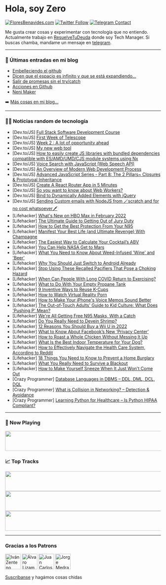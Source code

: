 # Hola, soy Zero

[![FloresBenavides.com](https://img.shields.io/website?down_message=oops&label=MiBlog&style=for-the-badge&up_message=online&url=https%3A%2F%2Ffloresbenavides.com)](https://floresbenavides.com) [![Twitter Follow](https://img.shields.io/twitter/follow/ZeroDragon?color=%231DA1F2&label=Follow&logo=twitter&logoColor=ffffff&style=for-the-badge)](https://twitter.com/zerodragon) [![Telegram Contact](https://img.shields.io/badge/escr%C3%ADbeme-ZeroDragon-%2326A5E4?style=for-the-badge&logo=telegram)](https://t.me/zerodragon)

Me gusta crear cosas y experimentar con tecnología que no entiendo.
Actualmente trabajo en [ResuelveTuDeuda](http://github.com/resuelve) donde soy Tech Manager.
Si buscas chamba, mandame un mensaje en [telegram](https://t.me/zerodragon).

---

### 📕 Últimas entradas en mi blog
<!-- BLOG-POST-LIST:START -->
- [Embelleciendo el github](https://floresbenavides.com/embelleciendo-el-github/)
- [Dicen que el espacio es infinito y que se está expandiendo…](https://floresbenavides.com/dicen-que-el-espacio-es-infinito-y-que-se-esta-expandiendo/)
- [Salir de promesas sin el try/catch](https://floresbenavides.com/salir-de-promesas-sin-el-try-catch/)
- [Acciones en Github](https://floresbenavides.com/acciones-en-github/)
- [Neni Maker](https://floresbenavides.com/neni-maker/)
<!-- BLOG-POST-LIST:END -->

➡️ [Más cosas en mi blog...](https://floresbenavides.com)

---

### 👨‍💻 Noticias random de tecnología
<!-- TECH-POSTS:START -->
- [Dev.to/JS] [Full Stack Software Development Course](https://dev.to/metasoares/full-stack-software-development-course-2kl7)
- [Dev.to/JS] [First Week of Telescope](https://dev.to/luigizaccagnini/first-week-of-telescope-4f1o)
- [Dev.to/JS] [Week 2 : A lot of opportunity ahead](https://dev.to/beamazedvariable/week-2-a-lot-of-opportunity-ahead-15on)
- [Dev.to/JS] [My new web tool](https://dev.to/mishabka/my-new-web-tool-156i)
- [Dev.to/JS] [How to easily create JS libraries with bundled dependencies compatible with ES/AMD/UMD/CJS module systems using Nx](https://dev.to/ipreda/how-to-easily-create-js-libraries-with-bundled-dependencies-compatible-with-esamdumdcjs-module-systems-using-nx-25ai)
- [Dev.to/JS] [Voice Search with JavaScript &lpar;Web Speech API&rpar;](https://dev.to/protecgames/voice-search-with-javascript-web-speech-api-4k6l)
- [Dev.to/JS] [An Overview of Modern Web Development Process](https://dev.to/tahsin/an-overview-of-modern-web-development-process-1f50)
- [Dev.to/JS] [Advanced JavaScript Series - Part 8: The 2 Pillars~ Closures &amp; Prototypal Inheritance](https://dev.to/pranav016/advanced-javascript-series-part-8-the-2-pillars-closures-prototypal-inheritance-4m5n)
- [Dev.to/JS] [Create A React Router App in 5 Minutes](https://dev.to/ayubf/create-a-react-router-app-in-5-minutes-3ccp)
- [Dev.to/JS] [So you want to know about Web Workers?](https://dev.to/wardellbagby/so-you-want-to-know-about-web-workers-4aoe)
- [Dev.to/JS] [Bind to Dynamically Added Elements with jQuery](https://dev.to/nightwolfdev/bind-to-dynamically-added-elements-with-jquery-5ig)
- [Dev.to/JS] [Sending Custom emails with NodeJS from 🪄scratch  and for no cost whatsoever🗡](https://dev.to/ironcladdev/sending-custom-emails-with-nodejs-from-scratch-and-for-no-cost-whatsoever-1i2n)
- [Lifehacker] [What&#39;s New on HBO Max in February 2022](https://lifehacker.com/whats-new-on-hbo-max-in-february-2022-1848402355)
- [Lifehacker] [The Ultimate Guide to Getting Out of Jury Duty](https://lifehacker.com/the-ultimate-guide-to-getting-out-of-jury-duty-1848394904)
- [Lifehacker] [How to Get the Best Protection From Your N95](https://lifehacker.com/how-to-get-the-best-protection-from-your-n95-1848401335)
- [Lifehacker] [Manifest Your Best Life &lpar;and Ultimate Revenge&rpar; With Champagne](https://lifehacker.com/manifest-your-best-life-and-ultimate-revenge-with-cha-1848400326)
- [Lifehacker] [The Easiest Way to Calculate Your Cocktail’s ABV](https://lifehacker.com/the-easiest-way-to-calculate-your-cocktail-s-abv-1848395614)
- [Lifehacker] [You Can Help NASA Get to Mars](https://lifehacker.com/you-can-help-nasa-get-to-mars-1848400060)
- [Lifehacker] [What You Need to Know About Weed-Infused &#39;Wine&#39; and &#39;Beer&#39;](https://lifehacker.com/what-you-need-to-know-about-weed-infused-wine-and-beer-1848400208)
- [Lifehacker] [Why You Should Just Switch to Android Already](https://lifehacker.com/why-you-should-just-switch-to-android-already-1848398806)
- [Lifehacker] [Stop Using These Recalled Pacifiers That Pose a Choking Hazard](https://lifehacker.com/stop-using-these-recalled-pacifiers-that-pose-a-choking-1848399063)
- [Lifehacker] [When Can People With Long COVID Return to Exercising?](https://lifehacker.com/when-can-people-with-long-covid-return-to-exercising-1848399068)
- [Lifehacker] [What to Do With Your Empty Propane Tank](https://lifehacker.com/what-to-do-with-your-empty-propane-tank-1848397216)
- [Lifehacker] [9 Inventive Ways to Reuse K-Cups](https://lifehacker.com/9-inventive-ways-to-reuse-k-cups-1848395436)
- [Lifehacker] [How to Watch Virtual Reality Porn](https://lifehacker.com/how-to-watch-virtual-reality-porn-1848363266)
- [Lifehacker] [How to Make Your iPhone&#39;s Voice Memos Sound Better](https://lifehacker.com/how-to-make-your-iphones-voice-memos-sound-better-1848382665)
- [Lifehacker] [The Out-of-Touch Adults&#39; Guide to Kid Culture: What Does &#39;Pushing P&#39; Mean?](https://lifehacker.com/the-out-of-touch-adults-guide-to-kid-culture-what-does-1848395423)
- [Lifehacker] [We&#39;re All Getting Free N95 Masks, With a Catch](https://lifehacker.com/were-all-getting-free-n95-masks-with-a-catch-1848395575)
- [Lifehacker] [Do You Really Need to Devein Shrimp?](https://lifehacker.com/do-you-really-need-to-devein-shrimp-1848394824)
- [Lifehacker] [12 Reasons You Should Buy a Wii U in 2022](https://lifehacker.com/12-reasons-you-should-buy-a-wii-u-in-2022-1848386769)
- [Lifehacker] [What to Know About Facebook’s New ‘Privacy Center’](https://lifehacker.com/what-to-know-about-facebook-s-new-privacy-center-1848378600)
- [Lifehacker] [How to Roast a Whole Chicken Without Messing It Up](https://lifehacker.com/how-to-roast-a-whole-chicken-without-messing-it-up-1848387073)
- [Lifehacker] [What Is the Best Indoor Temperature for Your Dog?](https://lifehacker.com/what-is-the-best-indoor-temperature-for-your-dog-1848391481)
- [Lifehacker] [How to Effectively Navigate the Health Care System, According to Reddit](https://lifehacker.com/how-to-effectively-navigate-the-health-care-system-acc-1848391987)
- [Lifehacker] [18 Things You Need to Know to Prevent a Home Burglary](https://lifehacker.com/18-things-you-need-to-know-to-prevent-a-home-burglary-1848387719)
- [Lifehacker] [What You Really Need to Survive a Blackout](https://lifehacker.com/what-you-really-need-to-survive-a-blackout-1848391408)
- [Lifehacker] [How to Make Yourself Sneeze When It Just Won&#39;t Come Out](https://lifehacker.com/how-to-make-yourself-sneeze-when-it-just-wont-come-out-1848388958)
- [Crazy Programmer] [Database Languages in DBMS – DDL, DML, DCL, DQL](https://www.thecrazyprogrammer.com/2022/01/database-languages.html)
- [Crazy Programmer] [What is Collision in Networking? – Detection &amp; Avoidance](https://www.thecrazyprogrammer.com/2022/01/collision-in-networking.html)
- [Crazy Programmer] [Learning Python for Healthcare – Is Python HIPAA Compliant?](https://www.thecrazyprogrammer.com/2022/01/learning-python-for-healthcare.html)<!-- TECH-POSTS:END -->

---

### 🎵 Now Playing
<a href="https://spotify-now-playing-dun.vercel.app/now-playing?open"><img src="https://spotify-now-playing-dun.vercel.app/now-playing" width="540" height="64"></a>

### 📈 Top Tracks
<a href="https://spotify-now-playing-dun.vercel.app/top-tracks?i=1&open"><img src="https://spotify-now-playing-dun.vercel.app/top-tracks?i=1" width="540" height="64"></a>
<a href="https://spotify-now-playing-dun.vercel.app/top-tracks?i=2&open"><img src="https://spotify-now-playing-dun.vercel.app/top-tracks?i=2" width="540" height="64"></a>
<a href="https://spotify-now-playing-dun.vercel.app/top-tracks?i=3&open"><img src="https://spotify-now-playing-dun.vercel.app/top-tracks?i=3" width="540" height="64"></a>

---

### Gracias a los Patrons
[<img src="https://avatars.githubusercontent.com/u/243380?v=4" alt="Iván Zenteno" width="50px">](https://github.com/k001) [<img src="https://avatars.githubusercontent.com/u/19955639?v=4" alt="Álvaro Lizama" width="50px">](https://github.com/alvarolizama) [<img src="https://avatars.githubusercontent.com/u/2718753?v=4" alt="Juan Carlos Ruiz" width="50px">](https://github.com/JuanCrg90) [<img src="https://avatars.githubusercontent.com/u/37025?v=4" alt="Jorge Medrano" width="50px">](https://github.com/h1pp1e) 

[Suscríbanse](https://www.patreon.com/zerodragon) y hagámos cosas chidas
